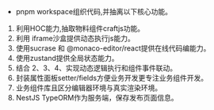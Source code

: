 * pnpm workspace组织代码,并抽离以下核心功能。
1. 利用HOC能力,抽取物料组件craftjs功能。
2. 利用 iframe沙盒提供动态执行js能力。
3. 使用sucrase 和 @monaco-editor/react提供在线代码编能力。
4. 使用zustand提供全局状态能力。
5. 结合 2、3、4、实现动态逻辑执行和组件事件联动。
5. 封装属性面板setter/fields方便业务开发更专注业务组件开发。
6. 业务组件库且区分编辑器环境与真实渲染环境。
7. NestJS TypeORM作为服务端，保存发布页面信息。